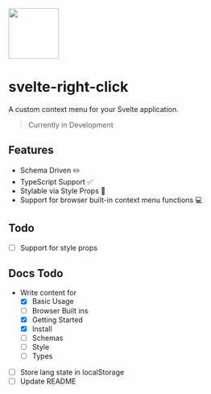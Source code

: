 <img src="https://user-images.githubusercontent.com/60861572/224575493-d2cc94a9-54e7-4633-866f-18928ca27585.svg" height="100px"/>

# svelte-right-click

A custom context menu for your Svelte application.

> Currently in Development

## Features
- Schema Driven ✏️
- TypeScript Support ✅
- Stylable via Style Props 🎨
- Support for browser built-in context menu functions 💻

## Todo

- [ ] Support for style props

## Docs Todo

- Write content for
  - [x] Basic Usage
  - [ ] Browser Built ins
  - [x] Getting Started
  - [x] Install
  - [ ] Schemas
  - [ ] Style
  - [ ] Types
- [ ] Store lang state in localStorage
- [ ] Update README

